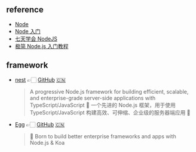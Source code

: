 

## reference

- [Node](https://github.com/nodejs/node)
- [Node 入门](https://www.nodebeginner.org/index-zh-cn.html)
- [七天学会 NodeJS](https://nqdeng.github.io/7-days-nodejs/)
- [极简 Node.js 入门教程](https://www.yuque.com/sunluyong/node)

## framework

- [nest](https://nestjs.com) 👉🏻 [GitHub](https://github.com/nestjs/nest) [🇨🇳](https://docs.nestjs.cn)
    > A progressive Node.js framework for building efficient, scalable, and enterprise-grade server-side applications with TypeScript/JavaScript 🚀
    > 一个先进的 Node.js 框架，用于使用 TypeScript/JavaScript 构建高效、可伸缩、企业级的服务器端应用 🚀
- [Egg](https://www.eggjs.org/) 👉🏻 [GitHub](https://github.com/eggjs/egg) [🇨🇳](https://www.eggjs.org/zh-CN)
    > 🥚 Born to build better enterprise frameworks and apps with Node.js & Koa